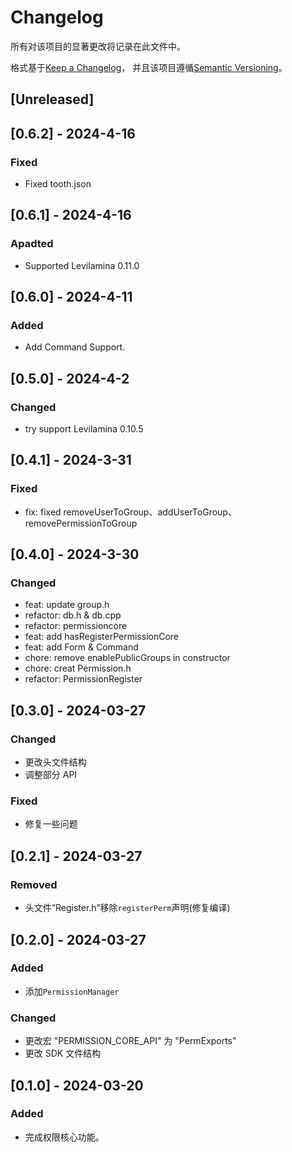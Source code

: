 # Changelog

所有对该项目的显著更改将记录在此文件中。

格式基于[Keep a Changelog](https://keepachangelog.com/en/1.0.0/)，
并且该项目遵循[Semantic Versioning](https://semver.org/spec/v2.0.0.html)。

## [Unreleased]

## [0.6.2] - 2024-4-16

### Fixed

- Fixed tooth.json

## [0.6.1] - 2024-4-16

### Apadted

- Supported Levilamina 0.11.0

## [0.6.0] - 2024-4-11

### Added

- Add Command Support.

## [0.5.0] - 2024-4-2

### Changed

- try support Levilamina 0.10.5

## [0.4.1] - 2024-3-31

### Fixed

- fix: fixed removeUserToGroup、addUserToGroup、removePermissionToGroup

## [0.4.0] - 2024-3-30

### Changed

- feat: update group.h
- refactor: db.h & db.cpp
- refactor: permissioncore
- feat: add hasRegisterPermissionCore
- feat: add Form & Command
- chore: remove enablePublicGroups in constructor
- chore: creat Permission.h
- refactor: PermissionRegister

## [0.3.0] - 2024-03-27

### Changed

- 更改头文件结构
- 调整部分 API

### Fixed

- 修复一些问题

## [0.2.1] - 2024-03-27

### Removed

- 头文件“Register.h”移除`registerPerm`声明(修复编译)

## [0.2.0] - 2024-03-27

### Added

- 添加`PermissionManager`

### Changed

- 更改宏 "PERMISSION_CORE_API" 为 "PermExports"
- 更改 SDK 文件结构

## [0.1.0] - 2024-03-20

### Added

- 完成权限核心功能。
